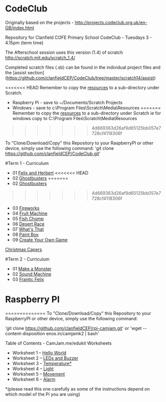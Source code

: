# CodeClub

Originally based on the projects - http://projects.codeclub.org.uk/en-GB/index.html

Repository for Clanfield COFE Primary School CodeClub - Tuesdays 3 - 4.15pm (term time)

The Afterschool session uses this version (1.4) of scratch http://scratch.mit.edu/scratch_1.4/

Completed scratch files (.sb) can be found in the individual project files and the [assist section] (https://github.com/clanfieldCEP/CodeClub/tree/master/scratch14/assist)

<<<<<<< HEAD
Remember to copy the [resources](https://github.com/clanfieldCEP/CodeClub/tree/master/scratch14/resources) to a sub-directory under Scratch.
- Raspberry Pi - save to ~/Documents/Scratch Projects
- Windows - save to c:\Program Files\Scratch\Media\Resources
=======
Remember to copy the [resources](https://github.com/clanfieldCEP/CodeClub/tree/master/scratch14/resources) to a sub-directory under Scratch ie for windows copy to C:\Program Files\Scratch\Media\Resources
>>>>>>> 4d669363d26af9d65125bb057e7728cf4118306f

To "Clone/Download/Copy"  this Repository to your RaspberryPI or other device, simply use the following command:
'git clone https://github.com/clanfieldCEP/CodeClub.git'

#Term 1 - Curriculum
- 01 [Felix and Herbert](https://github.com/clanfieldCEP/CodeClub/tree/master/scratch14/01-Felix%20%26%20Herbert)
<<<<<<< HEAD
- 02 [Ghostbusters](https://github.com/clanfieldCEP/CodeClub/tree/master/scratch14/02-Ghostbusters)
=======
- 02 [Ghostbusters](https://github.com/clanfieldCEP/CodeClub/tree/master/scratch14/02%20-%20Ghostbusters)
>>>>>>> 4d669363d26af9d65125bb057e7728cf4118306f
- 03 [Fireworks](https://github.com/clanfieldCEP/CodeClub/tree/master/scratch14/03-Fireworks)
- 04 [Fruit Machine](https://github.com/clanfieldCEP/CodeClub/tree/master/scratch14/04-Fruit%20Machine)
- 05 [Fish Chomp](https://github.com/clanfieldCEP/CodeClub/tree/master/scratch14/05-Fish%20Chomp)
- 06 [Desert Race](https://github.com/clanfieldCEP/CodeClub/tree/master/scratch14/06-Desert%20Race)
- 07 [What's That](https://github.com/clanfieldCEP/CodeClub/tree/master/scratch14/07-What's%20That)
- 08 [Paint Box](https://github.com/clanfieldCEP/CodeClub/tree/master/scratch14/08-Paint%20Box)
- 09 [Create Your Own Game](https://github.com/clanfieldCEP/CodeClub/tree/master/scratch14/09-Create%20Your%20Own%20Game)

[Christmas Capers](https://github.com/clanfieldCEP/CodeClub/tree/master/scratch14/ChristmasCapers)

#Term 2 - Curriculum
- 01 [Make a Monster](https://github.com/clanfieldCEP/CodeClub/tree/master/scratch14/Term%202/01%20Make%20a%20monster)
- 02 [Sound Machine](https://github.com/clanfieldCEP/CodeClub/tree/master/scratch14/Term%202/02%20Sound%20machine)
- 03 [Frantic Felix](https://github.com/clanfieldCEP/CodeClub/tree/master/scratch14/Term%202/03%20Frantic%20Felix)

# Raspberry PI
==============
To "Clone/Download/Copy"  this Repository to your RaspberryPI or other device, simply use the following command:

'git clone https://github.com/clanfieldCEP/rpi-camjam.git' or 'wget --content-disposition enos.in/camjamk2 | bash'

Table of Contents -  CamJam.me/edukit Worksheets
- Worksheet 1 – [Hello World](https://github.com/clanfieldCEP/rpi-camjam/blob/master/Kit2_Worksheets/CamJam%20EduKit%20Sensors%20Worksheet%201%20-%20Hello%20World.pdf)
- Worksheet 2 – [LEDs and Buzzer](https://github.com/clanfieldCEP/rpi-camjam/blob/master/Kit2_Worksheets/CamJam%20EduKit%20Sensors%20Worksheet%202%20-%20LEDs%20and%20Buzzer.pdf)
- Worksheet 3 – [Temperature*](https://github.com/clanfieldCEP/rpi-camjam/blob/master/Kit2_Worksheets/CamJam%20EduKit%20Sensors%20Worksheet%203%20-%20Temperature.pdf)
- Worksheet 4 – [Light](https://github.com/clanfieldCEP/rpi-camjam/blob/master/Kit2_Worksheets/CamJam%20EduKit%20Sensors%20Worksheet%204%20-%20Light.pdf)
- Worksheet 5 – [Movement](https://github.com/clanfieldCEP/rpi-camjam/blob/master/Kit2_Worksheets/CamJam%20EduKit%20Sensors%20Worksheet%205%20-%20Movement.pdf)
- Worksheet 6 – [Alarm](https://github.com/clanfieldCEP/rpi-camjam/blob/master/Kit2_Worksheets/CamJam%20EduKit%20Sensors%20Worksheet%206%20-%20Alarm.pdf)

*(please read this one carefully as some of the instructions depend on which model of the Pi you are using)

